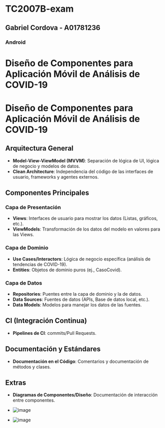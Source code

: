 # TC2007B-exam

## Gabriel Cordova - A01781236

### Android

# Diseño de Componentes para Aplicación Móvil de Análisis de COVID-19

# Diseño de Componentes para Aplicación Móvil de Análisis de COVID-19

## Arquitectura General
- **Model-View-ViewModel (MVVM)**: Separación de lógica de UI, lógica de negocio y modelos de datos.
- **Clean Architecture**: Independencia del código de las interfaces de usuario, frameworks y agentes externos.

## Componentes Principales

### Capa de Presentación
- **Views**: Interfaces de usuario para mostrar los datos (Listas, gráficos, etc.).
- **ViewModels**: Transformación de los datos del modelo en valores para las Views.

### Capa de Dominio
- **Use Cases/Interactors**: Lógica de negocio específica (análisis de tendencias de COVID-19).
- **Entities**: Objetos de dominio puros (ej., CasoCovid).

### Capa de Datos
- **Repositories**: Puentes entre la capa de dominio y la de datos.
- **Data Sources**: Fuentes de datos (APIs, Base de datos local, etc.).
- **Data Models**: Modelos para manejar los datos de las fuentes.

## CI (Integración Continua)
- **Pipelines de CI**: commits/Pull Requests.

## Documentación y Estándares
- **Documentación en el Código**: Comentarios y documentación de métodos y clases.

## Extras
- **Diagramas de Componentes/Diseño**: Documentación de interacción entre componentes.

- ![image](https://github.com/GabrielCU/TC2007B-exam/assets/70386592/d8bb1e8d-2c31-47a4-ae77-de2a10241448)

- ![image](https://github.com/GabrielCU/TC2007B-exam/assets/70386592/47e7129c-953e-47b4-a15e-e9cd59444776)



